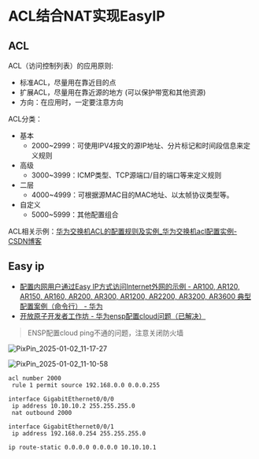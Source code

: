 # ACL结合NAT实现EasyIP

## ACL

ACL（访问控制列表）的应用原则:

* 标准ACL，尽量用在靠近目的点
* 扩展ACL，尽量用在靠近源的地方 (可以保护带宽和其他资源)
* 方向：在应用时，一定要注意方向

ACL分类：

* 基本
  * 2000~2999：可使用IPV4报文的源IP地址、分片标记和时间段信息来定义规则
* 高级
  * 3000~3999：ICMP类型、TCP源端口/目的端口等来定义规则
* 二层
  * 4000~4999：可根据源MAC目的MAC地址、以太帧协议类型等。
* 自定义
  * 5000~5999：其他配置组合

ACL相关示例：[华为交换机ACL的配置规则及实例_华为交换机acl配置实例-CSDN博客](https://blog.csdn.net/ChaseAug/article/details/121290316)

## Easy ip

* [配置内网用户通过Easy IP方式访问Internet外网的示例 - AR100, AR120, AR150, AR160, AR200, AR300, AR1200, AR2200, AR3200, AR3600 典型配置案例（命令行） - 华为](https://support.huawei.com/enterprise/zh/doc/EDOC0000707956/6753723e)
* [开放原子开发者工作坊 - 华为ensp配置cloud问题（已解决）](https://openatomworkshop.csdn.net/67400d6d522b003a546ddd87.html)

> ENSP配置cloud ping不通的问题，注意关闭防火墙

![PixPin_2025-01-02_11-17-27](https://img.yonrd.com/i/2025/01/02/ihc70w.png)

![PixPin_2025-01-02_11-10-58](https://img.yonrd.com/i/2025/01/02/idrk76.png)

```
acl number 2000  
 rule 1 permit source 192.168.0.0 0.0.0.255 

interface GigabitEthernet0/0/0
 ip address 10.10.10.2 255.255.255.0 
 nat outbound 2000

interface GigabitEthernet0/0/1
 ip address 192.168.0.254 255.255.255.0 

ip route-static 0.0.0.0 0.0.0.0 10.10.10.1
```



